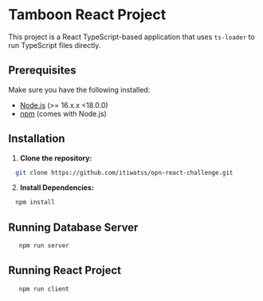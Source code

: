 # Tamboon React Project

This project is a React TypeScript-based application that uses `ts-loader` to run TypeScript files directly.

## Prerequisites

Make sure you have the following installed:

- [Node.js](https://nodejs.org/) (>= 16.x.x <18.0.0)
- [npm](https://www.npmjs.com/) (comes with Node.js)

## Installation

1. **Clone the repository:** 
 ```bash
   git clone https://github.com/itiwatss/opn-react-challenge.git
```

2. **Install Dependencies:** 
 ```bash
   npm install
```

## Running Database Server
```bash
   npm run server
```

## Running React Project
```bash
   npm run client
```